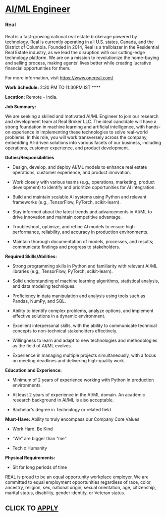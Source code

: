 # [AI/ML Engineer](https://www.remotewlb.com/apply/ai-ml-engineer-131112)  
### Real  
####  

Real is a fast-growing national real estate brokerage powered by technology. Real is currently operating in all U.S. states, Canada, and the District of Columbia. Founded in 2014, Real is a trailblazer in the Residential Real Estate industry, as we lead the disruption with our cutting-edge technology platform. We are on a mission to revolutionize the home-buying and selling process, making agents' lives better while creating lucrative financial opportunities for them.

  
For more information, visit https://www.onereal.com/

  
 **Work Schedule:** 2:30 PM TO 11:30PM IST ****

**Location:** Remote - India.

 **Job Summary:**

We are seeking a skilled and motivated AI/ML Engineer to join our research and development team at Real Broker LLC. The ideal candidate will have a strong foundation in machine learning and artificial intelligence, with hands-on experience in implementing these technologies to solve real-world problems. In this role, you will work transversely across the company, embedding AI-driven solutions into various facets of our business, including operations, customer experience, and product development.

 **Duties/Responsibilities**

  * Design, develop, and deploy AI/ML models to enhance real estate operations, customer experience, and product innovation.

  * Work closely with various teams (e.g., operations, marketing, product development) to identify and prioritize opportunities for AI integration.

  * Build and maintain scalable AI systems using Python and relevant frameworks (e.g., TensorFlow, PyTorch, scikit-learn).

  * Stay informed about the latest trends and advancements in AI/ML to drive innovation and maintain competitive advantage.

  * Troubleshoot, optimize, and refine AI models to ensure high performance, reliability, and accuracy in production environments.

  * Maintain thorough documentation of models, processes, and results; communicate findings and progress to stakeholders.

 **Required Skills/Abilities:**

  * Strong programming skills in Python and familiarity with relevant AI/ML libraries (e.g., TensorFlow, PyTorch, scikit-learn).

  * Solid understanding of machine learning algorithms, statistical analysis, and data modeling techniques.

  * Proficiency in data manipulation and analysis using tools such as Pandas, NumPy, and SQL.

  * Ability to identify complex problems, analyze options, and implement effective solutions in a dynamic environment.

  * Excellent interpersonal skills, with the ability to communicate technical concepts to non-technical stakeholders effectively.

  * Willingness to learn and adapt to new technologies and methodologies as the field of AI/ML evolves.

  * Experience in managing multiple projects simultaneously, with a focus on meeting deadlines and delivering high-quality work.

 **Education and Experience:**

  * Minimum of 2 years of experience working with Python in production environments.

  * At least 2 years of experience in the AI/ML domain. An academic research background in AI/ML is also acceptable.

  * Bachelor's degree in Technology or related field

 **Must-Have:** Ability to truly encompass our Company Core Values

  * Work Hard. Be Kind

  * “We” are bigger than “me”

  * Tech x Humanity

 **Physical Requirements:**

  * Sit for long periods of time

REAL is proud to be an equal opportunity workplace employer. We are committed to equal employment opportunities regardless of race, color, ancestry, religion, sex, national origin, sexual orientation, age, citizenship, marital status, disability, gender identity, or Veteran status.

  
## CLICK TO [APPLY](https://www.remotewlb.com/apply/ai-ml-engineer-131112)

